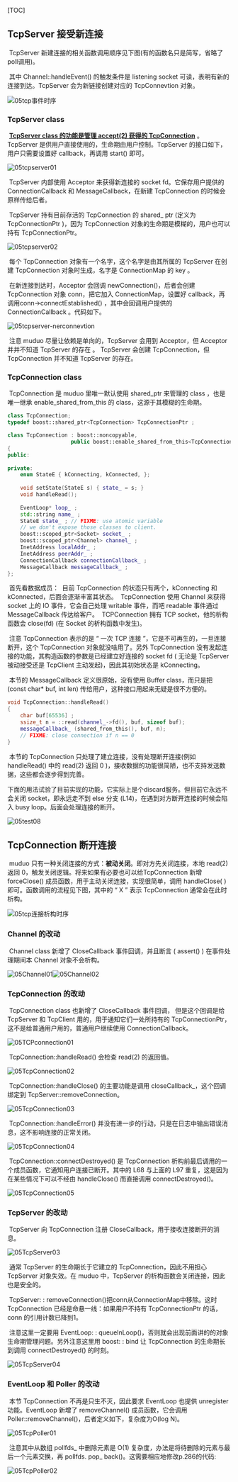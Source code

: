 [TOC]

## TcpServer 接受新连接

​		TcpServer 新建连接的相关函数调用顺序见下图(有的函数名只是简写，省略了poll调用)。

​		其中 Channel::handleEvent() 的触发条件是 listening socket 可读，表明有新的连接到达。TcpServer 会为新链接创建对应的 TcpConnevtion 对象。

![05tcp事件时序](./markdownimage/05tcp事件时序.png)



### TcpServer class

​		**<u>TcpServer class 的功能是管理 accept(2) 获得的 TcpConnection</u>** 。TcpServer  是供用户直接使用的，生命期由用户控制。TcpServer 的接口如下，用户只需要设置好 callback，再调用 start() 即可。

![05tcpserver01](./markdownimage/05tcpserver01.png)

​		TcpServer 内部使用 Acceptor 来获得新连接的 socket fd。它保存用户提供的ConnectionCallback 和 MessageCallback，在新建 TcpConnection 的时候会原样传给后者。

​		TcpServer 持有目前存活的 TcpConnection 的 shared_ ptr (定义为TcpConnectionPtr )，因为 TcpConnection 对象的生命期是模糊的，用户也可以持有 TcpConnectionPtr。

![05tcpserver02](./markdownimage/05tcpserver02.png)

​		每个 TcpConnection 对象有一个名字，这个名字是由其所属的 TcpServer 在创建 TcpConnection 对象时生成，名字是 ConnectionMap 的 key 。

​		在新连接到达时，Acceptor 会回调 newConnection()，后者会创建TcpConnection 对象 conn，把它加入 ConnectionMap，设置好 callback，再调用conn->connectEstablished() ，其中会回调用户提供的 ConnectionCallback 。代码如下。

![05tcpserver-nerconnevtion](./markdownimage/05tcpserver-nerconnevtion.png)

​		注意 muduo 尽量让依赖是单向的，TcpServer 会用到 Acceptor，但 Acceptor 并并不知道 TcpServer 的存在 。 TcpServer 会创建 TcpConnection，但TcpConnection 并不知道 TcpServer 的存在。



### TcpConnection class

​		TcpConnection 是 muduo 里唯一默认使用 shared_ptr 来管理的 class ，也是唯一继承 enable_shared_from_this 的 class，这源于其模糊的生命期。

```c++
class TcpConnection;
typedef boost::shared_ptr<TcpConnection> TcpConnectionPtr ;

class TcpConnection : boost::noncopyable,
					public boost::enable_shared_from_this<TcpConnection>
{
public:
            
private:
	enum StateE { kConnecting, kConnected, };
            
	void setState(StateE s) { state_ = s; }
	void handleRead();
            
	EventLoop* loop_ ;
	std::string name_ ;
	StateE state_ ; // FIXME: use atomic variable
	// we don't expose those classes to client.
	boost::scoped_ptr<Socket> socket_ ;
	boost::scoped_ptr<Channel> channel_ ;
	InetAddress localAddr_ ;
	InetAddress peerAddr_ ;
	ConnectionCallback connectionCallback_ ;
	MessageCallback messageCallback_ ;
};
```

​		首先看数据成员：
​				目前 TcpConnection 的状态只有两个，kConnecting 和 kConnected，后面会逐渐丰富其状态。
​				TcpConnection 使用 Channel 来获得 socket 上的 IO 事件，它会自己处理 writable 事件，而吧 readable 事件通过 MessageCallback 传达给客户。
​				TCPConnection 拥有 TCP socket，他的析构函数会 close(fd) (在 Socket 的析构函数中发生)。

​		注意 TcpConnection 表示的是 “ 一次 TCP 连接 ”，它是不可再生的，一旦连接断开，这个 TcpConnection 对象就没啥用了。另外 TcpConnection 没有发起连接的功能，其构造函数的参数是已经建立好连接的 socket fd ( 无论是 TcpServer 被动接受还是 TcpClient 主动发起)，因此其初始状态是 kConnecting。

​		本节的 MessageCallback 定义很原始，没有使用 Buffer class，而只是把 (const char*  buf, int len) 传给用户，这种接口用起来无疑是很不方便的。

```c++
void TcpConnection::handleRead()
{
	char buf[65536] ;
	ssize_t n = ::read(channel_->fd(), buf, sizeof buf);
	messageCallback_ (shared_from_this(), buf, n);
	// FIXME: close connection if n == 0
}
```

​		本节的 TcpConnection 只处理了建立连接，没有处理断开连接(例如handleRead() 中的 read(2) 返回 0 )，接收数据的功能很简陋，也不支持发送数据，这些都会逐步得到完善。



​		下面的用法试验了目前实现的功能，它实际上是个discard服务。但目前它永远不会关闭 socket，即永远走不到 else 分支 (L14)，在遇到对方断开连接的时候会陷入 busy loop。后面会处理连接的断开。

![05test08](./markdownimage/05test08.png)



## TcpConnection 断开连接

​		muduo 只有一种关闭连接的方式：**被动关闭**。即对方先关闭连接，本地 read(2) 返回 0，触发关闭逻辑。将来如果有必要也可以给TcpConnection 新增 forceClose() 成员函数，用于主动关闭连接，实现很简单，调用 handleClose( )即可。函数调用的流程见下图，其中的 “ X ” 表示 TcpConnection 通常会在此时析构。

![05tcp连接析构时序](./markdownimage/05tcp连接析构时序.png)



### Channel 的改动

​		Channel class 新增了 CloseCallback 事件回调，并且断言 ( assert() ) 在事件处理期间本 Channel 对象不会析构。

![05Channel01](./markdownimage/05Channel01.png)![05Channel02](./markdownimage/05Channel02.png)



### TcpConnection 的改动

​			TcpConnection class 也新增了 CloseCallback 事件回调， 但是这个回调是给 TcpServer 和 TcpClient 用的，用于通知它们一处所持有的 TcpConnectionPtr，这不是给普通用户用的，普通用户继续使用 ConnectionCallback。

![05TCPconnection01](./markdownimage/05TCPconnection01.png)

​		TcpConnection::handleRead() 会检查 read(2) 的返回值。

![05TcpConnection02](./markdownimage/05TcpConnection02.png)

​		TcpConnection::handleClose() 的主要功能是调用 closeCallback_，这个回调绑定到 TcpServer::removeConnection。

![05TcpConnection03](./markdownimage/05TcpConnection03.png)

​		TcpConnection::handleError() 并没有进一步的行动，只是在日志中输出错误消息，这不影响连接的正常关闭。

![05TcpConnection04](./markdownimage/05TcpConnection04.png)

​		TcpConnection::connectDestroyed() 是 TcpConnection 析构前最后调用的一个成员函数，它通知用户连接已断开。其中的 L68 与上面的 L97 重复，这是因为在某些情况下可以不经由 handleClose() 而直接调用 connectDestroyed()。

![05TcpConnection05](./markdownimage/05TcpConnection05.png)



### TcpServer 的改动

​		TcpServer 向 TcpConnection 注册 CloseCallback，用于接收连接断开的消息。

![05TcpServer03](./markdownimage/05TcpServer03.png)

​		通常 TcpServer 的生命期长于它建立的 TcpConnection，因此不用担心TcpServer 对象失效。在 muduo 中，TcpServer 的析构函数会关闭连接，因此也是安全的。

​		TcpServer: : removeConnection()把conn从ConnectionMap中移除。这时 TcpConnection 已经是命悬一线：如果用户不持有 TcpConnectionPtr 的话，conn 的引用计数已降到1。

​		注意这里一定要用 EventLoop: : queueInLoop()，否则就会出现前面讲的的对象生命期管理问题。另外注意这里用 boost: : bind 让 TcpConnection 的生命期长到调用 connectDestroyed() 的时刻。

![05TcpServer04](./markdownimage/05TcpServer04.png)



### EventLoop 和 Poller 的改动

​		本节 TcpConnection 不再是只生不灭，因此要求 EventLoop 也提供 unregister 功能。EventLoop 新增了 removeChannel() 成员函数，它会调用Poller::removeChannel()，后者定义如下，复杂度为O(log N)。

![05TcpPoller01](./markdownimage/05TcpPoller01.png)

​		注意其中从数组 pollfds_ 中删除元素是 O(1) 复杂度，办法是将待删除的元素与最后一个元素交换，再 pollfds. pop_ back()。这需要相应地修改p.286的代码:

![05TcpPoller02](./markdownimage/05TcpPoller02.png)











